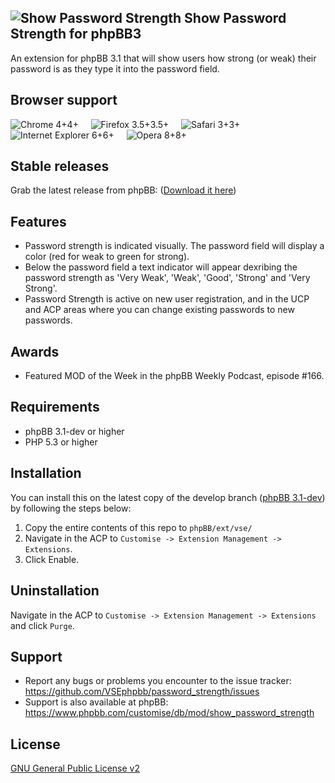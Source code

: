 ![Show Password Strength](http://orcamx.vlexofree.com/forum/images/showpass.png "Show Password Strength") Show Password Strength for phpBB3
---------------------------

An extension for phpBB 3.1 that will show users how strong (or weak) their password is as they type it into the password field.

## Browser support
![Chrome 4+](http://orcamx.vlexofree.com/software/browsericons/chrome.png "Chrome 4+")4+ &nbsp;&nbsp;&nbsp;
![Firefox 3.5+](http://orcamx.vlexofree.com/software/browsericons/firefox.png "Firefox 3.5+")3.5+ &nbsp;&nbsp;&nbsp;
![Safari 3+](http://orcamx.vlexofree.com/software/browsericons/safari.png "Safari 3+")3+ &nbsp;&nbsp;&nbsp;
![Internet Explorer 6+](http://orcamx.vlexofree.com/software/browsericons/ie.png "Internet Explorer 6+")6+ &nbsp;&nbsp;&nbsp;
![Opera 8+](http://orcamx.vlexofree.com/software/browsericons/opera.png "Opera 8+")8+

## Stable releases
Grab the latest release from phpBB: ([Download it here](https://www.phpbb.com/customise/db/mod/show_password_strength/)) 

## Features
* Password strength is indicated visually. The password field will display a color (red for weak to green for strong).
* Below the password field a text indicator will appear dexribing the password strength as 'Very Weak', 'Weak', 'Good', 'Strong' and 'Very Strong'.
* Password Strength is active on new user registration, and in the UCP and ACP areas where you can change existing passwords to new passwords.

## Awards
* Featured MOD of the Week in the phpBB Weekly Podcast, episode #166.

## Requirements
* phpBB 3.1-dev or higher
* PHP 5.3 or higher

## Installation
You can install this on the latest copy of the develop branch ([phpBB 3.1-dev](https://github.com/phpbb/phpbb3)) by following the steps below:

1. Copy the entire contents of this repo to `phpBB/ext/vse/`
2. Navigate in the ACP to `Customise -> Extension Management -> Extensions`.
3. Click Enable.

## Uninstallation
Navigate in the ACP to `Customise -> Extension Management -> Extensions` and click `Purge`.

## Support
* Report any bugs or problems you encounter to the issue tracker: https://github.com/VSEphpbb/password_strength/issues
* Support is also available at phpBB: https://www.phpbb.com/customise/db/mod/show_password_strength

## License
[GNU General Public License v2](http://opensource.org/licenses/GPL-2.0)
